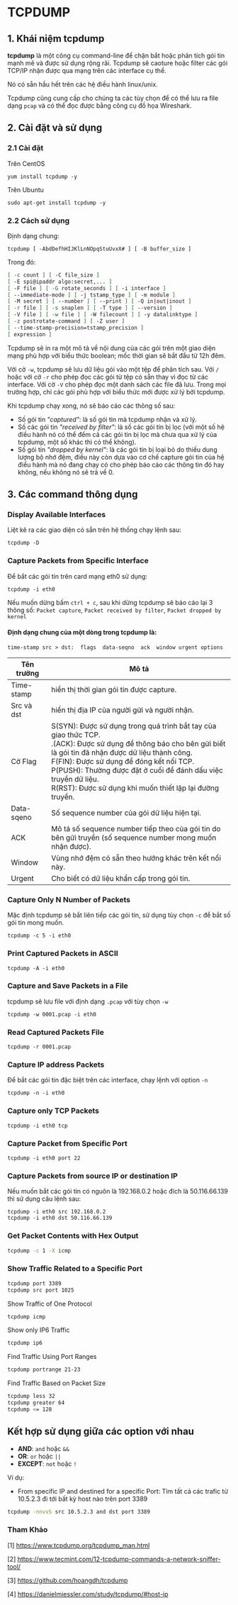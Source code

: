 # TCPDUMP

## 1. Khái niệm tcpdump
**tcpdump** là một công cụ command-line để chặn bắt hoặc phân tích gói tin mạnh mẽ và được sử dụng rộng rãi. Tcpdump sẽ caoture hoặc filter các gói TCP/IP nhận được qua mạng trên các interface cụ thể.

Nó có sẵn hầu hết trên các hệ điều hành linux/unix.

Tcpdump cũng cung cấp cho chúng ta các tùy chọn để có thể lưu ra file dạng `pcap` và có thể đọc được bằng công cụ đồ họa Wireshark.

## 2. Cài đặt và sử dụng
### 2.1 Cài đặt
Trên CentOS
	
	yum install tcpdump -y

Trên Ubuntu

	sudo apt-get install tcpdump -y

### 2.2 Cách sử dụng

Định dạng chung:

	tcpdump [ -AbdDefhHIJKlLnNOpqStuUvxX# ] [ -B buffer_size ] 

Trong đó:

```sh
[ -c count ] [ -C file_size ] 
[ -E spi@ipaddr algo:secret,... ] 
[ -F file ] [ -G rotate_seconds ] [ -i interface ] 
[ --immediate-mode ] [ -j tstamp_type ] [ -m module ] 
[ -M secret ] [ --number ] [ --print ] [ -Q in|out|inout ] 
[ -r file ] [ -s snaplen ] [ -T type ] [ --version ] 
[ -V file ] [ -w file ] [ -W filecount ] [ -y datalinktype ] 
[ -z postrotate-command ] [ -Z user ] 
[ --time-stamp-precision=tstamp_precision ] 
[ expression ] 	
```

Tcpdump sẽ in ra một mô tả về nội dung của các gói trên một giao diện mạng phù hợp với biểu thức boolean; mốc thời gian sẽ bắt đầu từ 12h đêm.

Với cờ `-w`, tcpdump sẽ lưu dữ liệu gói vào một tệp để phân tích sau. Với `/` hoặc với cờ `-r` cho phép đọc các gói từ tệp có sẵn thay vì đọc từ các interface. Với cờ `-V` cho phép đọc một danh sách các file đã lưu. Trong mọi trường hợp, chỉ các gói phù hợp với biểu thức mới được xử lý bởi tcpdump.

Khi tcpdump chạy xong, nó sẽ báo cáo các thông số sau:

* Số gói tin *"captured"*: là số gói tin mà tcpdump nhận và xử lý.
* Số các gói tin *"received by filter"*: là số các gói tin bị lọc (với một số hệ điều hành nó có thể đếm cả các gói tin bị lọc mà chưa qua xử lý của tcpdump, một số khác thì có thể không).
* Số gói tin *"dropped by kernel"*: là các gói tin bị loại bỏ do thiếu dung lượng bộ nhớ đệm, điều này còn dựa vào cơ chế capture gói tin của hệ điều hành mà nó đang chạy có cho phép báo cáo các thông tin đó hay không, nếu không nó sẽ trả về 0.

## 3. Các command thông dụng

### Display Available Interfaces

Liệt kê ra các giao diện có sẵn trên hệ thống chạy lệnh sau:

	tcpdump -D

### Capture Packets from Specific Interface

Để bắt các gói tin trên card mạng eth0 sử dụng:

	tcpdump -i eth0

Nếu muốn dừng bấm `ctrl + c`, sau khi dừng tcpdump sẽ báo cáo lại 3 thông số: `Packet capture`, `Packet received by filter`, `Packet dropped by kernel`

#### Định dạng chung của một dòng trong tcpdump là: 

	time-stamp src > dst:  flags  data-seqno  ack  window urgent options


|Tên trường | Mô tả |
|--- | --- |
|Time-stamp | hiển thị thời gian gói tin được capture. |
|Src và dst | hiển thị địa IP của người gửi và người nhận. |
|Cờ Flag| S(SYN):  Được sử dụng trong quá trình bắt tay của giao thức TCP.</br>.(ACK):  Được sử dụng để thông báo cho bên gửi biết là gói tin đã nhận được dữ liệu thành công.</br>F(FIN): Được sử dụng để đóng kết nối TCP.</br>P(PUSH): Thường được đặt ở cuối để đánh dấu việc truyền dữ liệu.</br>R(RST): Được sử dụng khi muốn thiết lập lại đường truyền. |
|Data-sqeno | Số sequence number của gói dữ liệu hiện tại. |
|ACK | Mô tả số sequence number tiếp theo của gói tin do bên gửi truyền (số sequence number mong muốn nhận được). |
|Window | Vùng nhớ đệm có sẵn theo hướng khác trên kết nối này. |
|Urgent | Cho biết có dữ liệu khẩn cấp trong gói tin. |

### Capture Only N Number of Packets
Mặc định tcpdump sẽ bắt liên tiếp các gói tin, sử dụng tùy chọn `-c` để bắt số gói tin mong muốn.

	tcpdump -c 5 -i eth0

### Print Captured Packets in ASCII

	tcpdump -A -i eth0

###  Capture and Save Packets in a File

tcpdump sẽ lưu file với định dạng `.pcap` với tùy chọn `-w`

	tcpdump -w 0001.pcap -i eth0

### Read Captured Packets File

	tcpdump -r 0001.pcap

### Capture IP address Packets

Để bắt các gói tin đặc biệt trên các interface, chạy lệnh với option `-n`

	tcpdump -n -i eth0

### Capture only TCP Packets

	tcpdump -i eth0 tcp

### Capture Packet from Specific Port

	tcpdump -i eth0 port 22

### Capture Packets from source IP or destination IP

Nếu muốn bắt các gói tin có nguôn là 192.168.0.2 hoặc đích là 50.116.66.139 thì sử dụng câu lệnh sau:

	tcpdump -i eth0 src 192.168.0.2
	tcpdump -i eth0 dst 50.116.66.139

### Get Packet Contents with Hex Output

```sh
tcpdump -c 1 -X icmp
```

### Show Traffic Related to a Specific Port

```sh
tcpdump port 3389 
tcpdump src port 1025
```

Show Traffic of One Protocol

```sh
tcpdump icmp
```

Show only IP6 Traffic

```sh
tcpdump ip6
```

Find Traffic Using Port Ranges

```sh
tcpdump portrange 21-23
```

Find Traffic Based on Packet Size

```sh
tcpdump less 32 
tcpdump greater 64 
tcpdump <= 128
```

## Kết hợp sử dụng giữa các option với nhau

* **AND**: `and` hoặc `&&`
* **OR**: `or` hoặc `||`
* **EXCEPT**: `not` hoặc `!`

Ví dụ:

* From specific IP and destined for a specific Port: Tìm tất cả các trafic từ 10.5.2.3 đi tới bất kỳ host nào trên port 3389

```sh
tcpdump -nnvvS src 10.5.2.3 and dst port 3389
```



### Tham Khảo

[1] https://www.tcpdump.org/tcpdump_man.html

[2] https://www.tecmint.com/12-tcpdump-commands-a-network-sniffer-tool/

[3] https://github.com/hoangdh/tcpdump

[4] https://danielmiessler.com/study/tcpdump/#host-ip